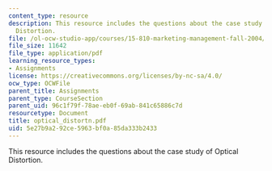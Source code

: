 ```yaml
---
content_type: resource
description: This resource includes the questions about the case study of Optical
  Distortion.
file: /ol-ocw-studio-app/courses/15-810-marketing-management-fall-2004/5e27b9a292ce5963bf0a85da333b2433_optical_distortn.pdf
file_size: 11642
file_type: application/pdf
learning_resource_types:
- Assignments
license: https://creativecommons.org/licenses/by-nc-sa/4.0/
ocw_type: OCWFile
parent_title: Assignments
parent_type: CourseSection
parent_uid: 96c1f79f-78ae-eb0f-69ab-841c65886c7d
resourcetype: Document
title: optical_distortn.pdf
uid: 5e27b9a2-92ce-5963-bf0a-85da333b2433
---
```

This resource includes the questions about the case study of Optical Distortion.